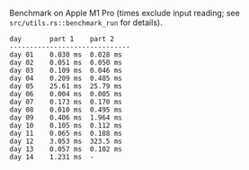 Benchmark on Apple M1 Pro (times exclude input reading; see `src/utils.rs::benchmark_run` for details).

```
day       part 1    part 2
------------------------------
day 01    0.030 ms  0.028 ms
day 02    0.051 ms  0.050 ms
day 03    0.109 ms  0.046 ms
day 04    0.209 ms  0.485 ms
day 05    25.61 ms  25.79 ms
day 06    0.004 ms  0.005 ms
day 07    0.173 ms  0.170 ms
day 08    0.010 ms  0.495 ms
day 09    0.406 ms  1.964 ms
day 10    0.105 ms  0.112 ms
day 11    0.065 ms  0.188 ms
day 12    3.053 ms  323.5 ms
day 13    0.057 ms  0.102 ms
day 14    1.231 ms  -
```